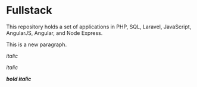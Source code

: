 # Fullstack

This repository holds a set of applications in PHP, SQL, Laravel, JavaScript, AngularJS, Angular, and Node Express.

This is a new paragraph.

*italic*

_italic_

***bold italic***


